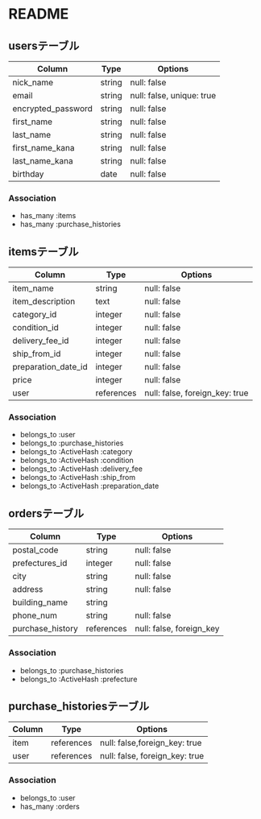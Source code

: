 # README

## usersテーブル
| Column             | Type   | Options     |
| ------------------ | ------ | ----------- |
| nick_name          | string | null: false |
| email              | string | null: false, unique: true|
| encrypted_password           | string | null: false |
| first_name         | string | null: false |
| last_name          | string | null: false |
| first_name_kana    | string | null: false |
| last_name_kana     | string | null: false |
| birthday           | date   | null: false |
### Association

- has_many :items
- has_many :purchase_histories

## itemsテーブル
| Column             | Type   | Options     |
| ------------------ | ------ | ----------- |
| item_name          | string | null: false |
| item_description   | text   | null: false |
| category_id       | integer| null: false |
| condition_id       | integer| null: false |
| delivery_fee_id    | integer| null: false |
| ship_from_id       | integer| null: false |
| preparation_date_id| integer| null: false |
| price              | integer| null: false |
| user               |references | null: false, foreign_key: true |
### Association

- belongs_to :user
- belongs_to :purchase_histories
- belongs_to :ActiveHash :category
- belongs_to :ActiveHash :condition
- belongs_to :ActiveHash :delivery_fee
- belongs_to :ActiveHash :ship_from
- belongs_to :ActiveHash :preparation_date

## ordersテーブル
| Column             | Type   | Options     |
| ------------------ | ------ | ----------- |
| postal_code        | string | null: false |
| prefectures_id     | integer | null: false |
| city               | string | null: false |
| address            | string | null: false |
| building_name      | string |  |
| phone_num          | string | null: false |
| purchase_history   | references | null: false, foreign_key |
### Association

- belongs_to :purchase_histories
- belongs_to :ActiveHash :prefecture

## purchase_historiesテーブル
| Column             | Type   | Options     |
| ------------------ | ------ | ----------- |
| item               | references | null: false,foreign_key: true |
| user               | references | null: false, foreign_key: true |

### Association
- belongs_to :user
- has_many :orders

